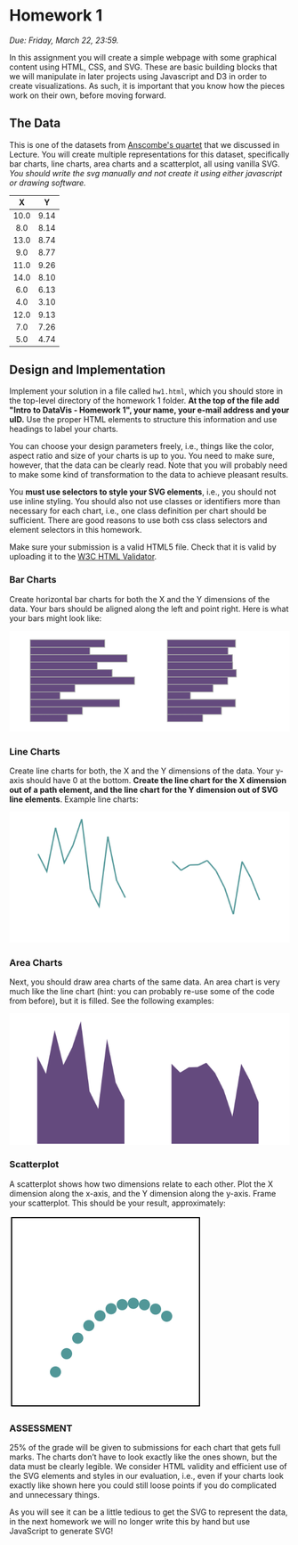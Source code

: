 # Homework 1
*Due: Friday, March 22, 23:59.*

In this assignment you will create a simple webpage with some graphical content using HTML, CSS, and SVG. These are basic building blocks that we will manipulate in later projects using Javascript and D3 in order to create visualizations. As such, it is important that you know how the pieces work on their own, before moving forward.

## The Data

This is one of the datasets from [Anscombe's quartet](https://en.wikipedia.org/wiki/Anscombe%27s_quartet) that we discussed in Lecture. You will create multiple representations for this dataset, specifically bar charts, line charts, area charts and a scatterplot, all using vanilla SVG. *You should write the svg manually and not create it using either javascript or drawing software.*

| X    | Y    |
|:----:|:----:|
| 10.0 | 9.14 |
| 8.0  | 8.14 |
| 13.0 | 8.74 |
| 9.0  | 8.77 |
| 11.0 | 9.26 |
| 14.0 | 8.10 |
| 6.0  | 6.13 |
| 4.0  | 3.10 |
| 12.0 | 9.13 |
| 7.0  | 7.26 |
| 5.0  | 4.74 |
 

## Design and Implementation

Implement your solution in a file called ``hw1.html``, which you should store in the top-level directory of the homework 1 folder. **At the top of the file add "Intro to DataVis - Homework 1", your name, your e-mail address and your uID.** Use the proper HTML elements to structure this information and use headings to label your charts.

You can choose your design parameters freely, i.e., things like the color, aspect ratio and size of your charts is up to you. You need to make sure, however, that the data can be clearly read. Note that you will probably need to make some kind of transformation to the data to achieve pleasant results.  

You **must use selectors to style your SVG elements**, i.e., you should not use inline styling. You should also not use classes or identifiers more than necessary for each chart, i.e., one class definition per chart should be sufficient.  There are good reasons to use both css class selectors and element selectors in this homework.

Make sure your submission is a valid HTML5 file. Check that it is valid by uploading it to the [W3C HTML Validator](https://validator.w3.org/#validate_by_upload).

### Bar Charts

Create horizontal bar charts for both the X and the Y dimensions of the data. Your bars should be aligned along the left and point right. Here is what your bars might look like:

![Bar Charts](figures/bars.png)

### Line Charts

Create line charts for both, the X and the Y dimensions of the data. Your y-axis should have 0 at the bottom. **Create the line chart for the X dimension out of a path element, and the line chart for the Y dimension out of SVG line elements**. Example line charts:

![Line Charts](figures/lines.png)

### Area Charts

Next, you should draw area charts of the same data. An area chart is very much like the line chart (hint: you can probably re-use some of the code from before), but it is filled. See the following examples:

![Area Charts](figures/areas.png)

### Scatterplot

A scatterplot shows how two dimensions relate to each other. Plot the X dimension along the x-axis, and the Y dimension along the y-axis. Frame your scatterplot. This should be your result, approximately:

![Scatterplot](figures/scatter.png)


### ASSESSMENT

25% of the grade will be given to submissions for each chart that gets full marks. The charts don’t have to look exactly like the ones shown, but the data must be clearly legible. We consider HTML validity and efficient use of the SVG elements and styles in our evaluation, i.e., even if your charts look exactly like shown here you could still loose points if you do complicated and unnecessary things.

As you will see it can be a little tedious to get the SVG to represent the data, in the next homework we will no longer write this by hand but use JavaScript to generate SVG!
